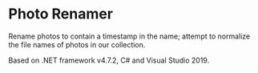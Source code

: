# Photo Renamer

Rename photos to contain a timestamp in the name; attempt to normalize the file names
of photos in our collection.

Based on .NET framework v4.7.2, C# and Visual Studio 2019.
